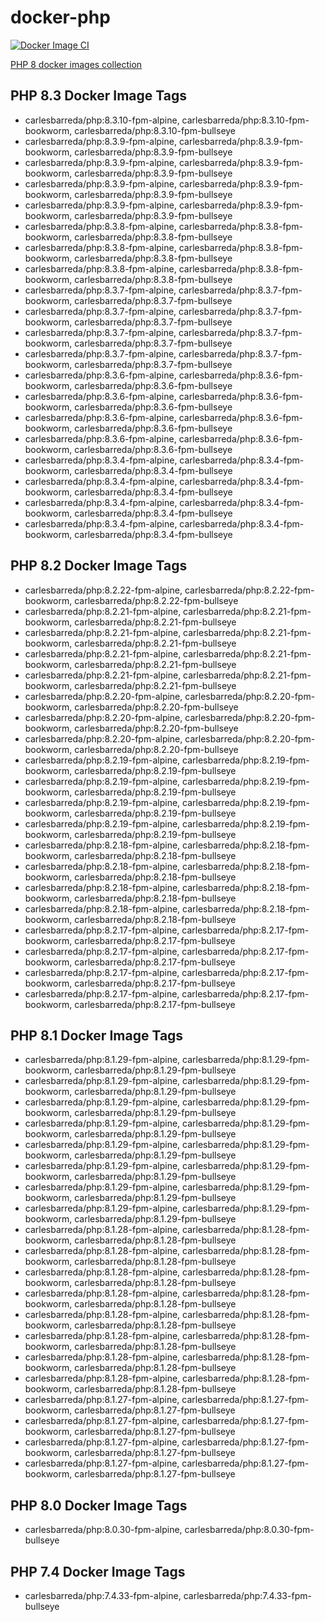 # docker-php

[![Docker Image CI](https://github.com/carlesbarreda/docker-php/actions/workflows/docker-image-ci.yml/badge.svg)](https://github.com/carlesbarreda/docker-php/actions/workflows/docker-image-ci.yml)

[PHP 8 docker images collection](https://hub.docker.com/repository/docker/carlesbarreda/php/)

## PHP 8.3 Docker Image Tags
- carlesbarreda/php:8.3.10-fpm-alpine, carlesbarreda/php:8.3.10-fpm-bookworm, carlesbarreda/php:8.3.10-fpm-bullseye
- carlesbarreda/php:8.3.9-fpm-alpine, carlesbarreda/php:8.3.9-fpm-bookworm, carlesbarreda/php:8.3.9-fpm-bullseye
- carlesbarreda/php:8.3.9-fpm-alpine, carlesbarreda/php:8.3.9-fpm-bookworm, carlesbarreda/php:8.3.9-fpm-bullseye
- carlesbarreda/php:8.3.9-fpm-alpine, carlesbarreda/php:8.3.9-fpm-bookworm, carlesbarreda/php:8.3.9-fpm-bullseye
- carlesbarreda/php:8.3.9-fpm-alpine, carlesbarreda/php:8.3.9-fpm-bookworm, carlesbarreda/php:8.3.9-fpm-bullseye
- carlesbarreda/php:8.3.8-fpm-alpine, carlesbarreda/php:8.3.8-fpm-bookworm, carlesbarreda/php:8.3.8-fpm-bullseye
- carlesbarreda/php:8.3.8-fpm-alpine, carlesbarreda/php:8.3.8-fpm-bookworm, carlesbarreda/php:8.3.8-fpm-bullseye
- carlesbarreda/php:8.3.8-fpm-alpine, carlesbarreda/php:8.3.8-fpm-bookworm, carlesbarreda/php:8.3.8-fpm-bullseye
- carlesbarreda/php:8.3.7-fpm-alpine, carlesbarreda/php:8.3.7-fpm-bookworm, carlesbarreda/php:8.3.7-fpm-bullseye
- carlesbarreda/php:8.3.7-fpm-alpine, carlesbarreda/php:8.3.7-fpm-bookworm, carlesbarreda/php:8.3.7-fpm-bullseye
- carlesbarreda/php:8.3.7-fpm-alpine, carlesbarreda/php:8.3.7-fpm-bookworm, carlesbarreda/php:8.3.7-fpm-bullseye
- carlesbarreda/php:8.3.7-fpm-alpine, carlesbarreda/php:8.3.7-fpm-bookworm, carlesbarreda/php:8.3.7-fpm-bullseye
- carlesbarreda/php:8.3.6-fpm-alpine, carlesbarreda/php:8.3.6-fpm-bookworm, carlesbarreda/php:8.3.6-fpm-bullseye
- carlesbarreda/php:8.3.6-fpm-alpine, carlesbarreda/php:8.3.6-fpm-bookworm, carlesbarreda/php:8.3.6-fpm-bullseye
- carlesbarreda/php:8.3.6-fpm-alpine, carlesbarreda/php:8.3.6-fpm-bookworm, carlesbarreda/php:8.3.6-fpm-bullseye
- carlesbarreda/php:8.3.6-fpm-alpine, carlesbarreda/php:8.3.6-fpm-bookworm, carlesbarreda/php:8.3.6-fpm-bullseye
- carlesbarreda/php:8.3.4-fpm-alpine, carlesbarreda/php:8.3.4-fpm-bookworm, carlesbarreda/php:8.3.4-fpm-bullseye
- carlesbarreda/php:8.3.4-fpm-alpine, carlesbarreda/php:8.3.4-fpm-bookworm, carlesbarreda/php:8.3.4-fpm-bullseye
- carlesbarreda/php:8.3.4-fpm-alpine, carlesbarreda/php:8.3.4-fpm-bookworm, carlesbarreda/php:8.3.4-fpm-bullseye
- carlesbarreda/php:8.3.4-fpm-alpine, carlesbarreda/php:8.3.4-fpm-bookworm, carlesbarreda/php:8.3.4-fpm-bullseye

## PHP 8.2 Docker Image Tags
- carlesbarreda/php:8.2.22-fpm-alpine, carlesbarreda/php:8.2.22-fpm-bookworm, carlesbarreda/php:8.2.22-fpm-bullseye
- carlesbarreda/php:8.2.21-fpm-alpine, carlesbarreda/php:8.2.21-fpm-bookworm, carlesbarreda/php:8.2.21-fpm-bullseye
- carlesbarreda/php:8.2.21-fpm-alpine, carlesbarreda/php:8.2.21-fpm-bookworm, carlesbarreda/php:8.2.21-fpm-bullseye
- carlesbarreda/php:8.2.21-fpm-alpine, carlesbarreda/php:8.2.21-fpm-bookworm, carlesbarreda/php:8.2.21-fpm-bullseye
- carlesbarreda/php:8.2.21-fpm-alpine, carlesbarreda/php:8.2.21-fpm-bookworm, carlesbarreda/php:8.2.21-fpm-bullseye
- carlesbarreda/php:8.2.20-fpm-alpine, carlesbarreda/php:8.2.20-fpm-bookworm, carlesbarreda/php:8.2.20-fpm-bullseye
- carlesbarreda/php:8.2.20-fpm-alpine, carlesbarreda/php:8.2.20-fpm-bookworm, carlesbarreda/php:8.2.20-fpm-bullseye
- carlesbarreda/php:8.2.20-fpm-alpine, carlesbarreda/php:8.2.20-fpm-bookworm, carlesbarreda/php:8.2.20-fpm-bullseye
- carlesbarreda/php:8.2.19-fpm-alpine, carlesbarreda/php:8.2.19-fpm-bookworm, carlesbarreda/php:8.2.19-fpm-bullseye
- carlesbarreda/php:8.2.19-fpm-alpine, carlesbarreda/php:8.2.19-fpm-bookworm, carlesbarreda/php:8.2.19-fpm-bullseye
- carlesbarreda/php:8.2.19-fpm-alpine, carlesbarreda/php:8.2.19-fpm-bookworm, carlesbarreda/php:8.2.19-fpm-bullseye
- carlesbarreda/php:8.2.19-fpm-alpine, carlesbarreda/php:8.2.19-fpm-bookworm, carlesbarreda/php:8.2.19-fpm-bullseye
- carlesbarreda/php:8.2.18-fpm-alpine, carlesbarreda/php:8.2.18-fpm-bookworm, carlesbarreda/php:8.2.18-fpm-bullseye
- carlesbarreda/php:8.2.18-fpm-alpine, carlesbarreda/php:8.2.18-fpm-bookworm, carlesbarreda/php:8.2.18-fpm-bullseye
- carlesbarreda/php:8.2.18-fpm-alpine, carlesbarreda/php:8.2.18-fpm-bookworm, carlesbarreda/php:8.2.18-fpm-bullseye
- carlesbarreda/php:8.2.18-fpm-alpine, carlesbarreda/php:8.2.18-fpm-bookworm, carlesbarreda/php:8.2.18-fpm-bullseye
- carlesbarreda/php:8.2.17-fpm-alpine, carlesbarreda/php:8.2.17-fpm-bookworm, carlesbarreda/php:8.2.17-fpm-bullseye
- carlesbarreda/php:8.2.17-fpm-alpine, carlesbarreda/php:8.2.17-fpm-bookworm, carlesbarreda/php:8.2.17-fpm-bullseye
- carlesbarreda/php:8.2.17-fpm-alpine, carlesbarreda/php:8.2.17-fpm-bookworm, carlesbarreda/php:8.2.17-fpm-bullseye
- carlesbarreda/php:8.2.17-fpm-alpine, carlesbarreda/php:8.2.17-fpm-bookworm, carlesbarreda/php:8.2.17-fpm-bullseye

## PHP 8.1 Docker Image Tags
- carlesbarreda/php:8.1.29-fpm-alpine, carlesbarreda/php:8.1.29-fpm-bookworm, carlesbarreda/php:8.1.29-fpm-bullseye
- carlesbarreda/php:8.1.29-fpm-alpine, carlesbarreda/php:8.1.29-fpm-bookworm, carlesbarreda/php:8.1.29-fpm-bullseye
- carlesbarreda/php:8.1.29-fpm-alpine, carlesbarreda/php:8.1.29-fpm-bookworm, carlesbarreda/php:8.1.29-fpm-bullseye
- carlesbarreda/php:8.1.29-fpm-alpine, carlesbarreda/php:8.1.29-fpm-bookworm, carlesbarreda/php:8.1.29-fpm-bullseye
- carlesbarreda/php:8.1.29-fpm-alpine, carlesbarreda/php:8.1.29-fpm-bookworm, carlesbarreda/php:8.1.29-fpm-bullseye
- carlesbarreda/php:8.1.29-fpm-alpine, carlesbarreda/php:8.1.29-fpm-bookworm, carlesbarreda/php:8.1.29-fpm-bullseye
- carlesbarreda/php:8.1.29-fpm-alpine, carlesbarreda/php:8.1.29-fpm-bookworm, carlesbarreda/php:8.1.29-fpm-bullseye
- carlesbarreda/php:8.1.29-fpm-alpine, carlesbarreda/php:8.1.29-fpm-bookworm, carlesbarreda/php:8.1.29-fpm-bullseye
- carlesbarreda/php:8.1.28-fpm-alpine, carlesbarreda/php:8.1.28-fpm-bookworm, carlesbarreda/php:8.1.28-fpm-bullseye
- carlesbarreda/php:8.1.28-fpm-alpine, carlesbarreda/php:8.1.28-fpm-bookworm, carlesbarreda/php:8.1.28-fpm-bullseye
- carlesbarreda/php:8.1.28-fpm-alpine, carlesbarreda/php:8.1.28-fpm-bookworm, carlesbarreda/php:8.1.28-fpm-bullseye
- carlesbarreda/php:8.1.28-fpm-alpine, carlesbarreda/php:8.1.28-fpm-bookworm, carlesbarreda/php:8.1.28-fpm-bullseye
- carlesbarreda/php:8.1.28-fpm-alpine, carlesbarreda/php:8.1.28-fpm-bookworm, carlesbarreda/php:8.1.28-fpm-bullseye
- carlesbarreda/php:8.1.28-fpm-alpine, carlesbarreda/php:8.1.28-fpm-bookworm, carlesbarreda/php:8.1.28-fpm-bullseye
- carlesbarreda/php:8.1.28-fpm-alpine, carlesbarreda/php:8.1.28-fpm-bookworm, carlesbarreda/php:8.1.28-fpm-bullseye
- carlesbarreda/php:8.1.28-fpm-alpine, carlesbarreda/php:8.1.28-fpm-bookworm, carlesbarreda/php:8.1.28-fpm-bullseye
- carlesbarreda/php:8.1.27-fpm-alpine, carlesbarreda/php:8.1.27-fpm-bookworm, carlesbarreda/php:8.1.27-fpm-bullseye
- carlesbarreda/php:8.1.27-fpm-alpine, carlesbarreda/php:8.1.27-fpm-bookworm, carlesbarreda/php:8.1.27-fpm-bullseye
- carlesbarreda/php:8.1.27-fpm-alpine, carlesbarreda/php:8.1.27-fpm-bookworm, carlesbarreda/php:8.1.27-fpm-bullseye
- carlesbarreda/php:8.1.27-fpm-alpine, carlesbarreda/php:8.1.27-fpm-bookworm, carlesbarreda/php:8.1.27-fpm-bullseye

## PHP 8.0 Docker Image Tags
- carlesbarreda/php:8.0.30-fpm-alpine, carlesbarreda/php:8.0.30-fpm-bullseye

## PHP 7.4 Docker Image Tags
- carlesbarreda/php:7.4.33-fpm-alpine, carlesbarreda/php:7.4.33-fpm-bullseye
